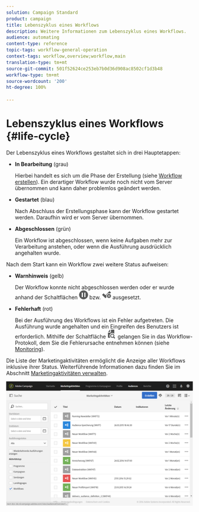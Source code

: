 ```yaml
---
solution: Campaign Standard
product: campaign
title: Lebenszyklus eines Workflows
description: Weitere Informationen zum Lebenszyklus eines Workflows.
audience: automating
content-type: reference
topic-tags: workflow-general-operation
context-tags: workflow,overview;workflow,main
translation-type: tm+mt
source-git-commit: 501f52624ce253eb7b0d36d908ac8502cf1d3b48
workflow-type: tm+mt
source-wordcount: '200'
ht-degree: 100%

---
```



# Lebenszyklus eines Workflows {#life-cycle}

Der Lebenszyklus eines Workflows gestaltet sich in drei Hauptetappen:

* **In Bearbeitung** (grau)

   Hierbei handelt es sich um die Phase der Erstellung (siehe [Workflow erstellen](../../automating/using/building-a-workflow.md#creating-a-workflow)). Ein derartiger Workflow wurde noch nicht vom Server übernommen und kann daher problemlos geändert werden.

* **Gestartet** (blau)

   Nach Abschluss der Erstellungsphase kann der Workflow gestartet werden. Daraufhin wird er vom Server übernommen.

* **Abgeschlossen** (grün)

   Ein Workflow ist abgeschlossen, wenn keine Aufgaben mehr zur Verarbeitung anstehen, oder wenn die Ausführung ausdrücklich angehalten wurde.

Nach dem Start kann ein Workflow zwei weitere Status aufweisen:

* **Warnhinweis** (gelb)

   Der Workflow konnte nicht abgeschlossen werden oder er wurde anhand der Schaltflächen ![](assets/pause_darkgrey-24px.png) bzw. ![](assets/check_pause_darkgrey-24px.png) ausgesetzt.

* **Fehlerhaft** (rot)

   Bei der Ausführung des Workflows ist ein Fehler aufgetreten. Die Ausführung wurde angehalten und ein Eingreifen des Benutzers ist erforderlich. Mithilfe der Schaltfläche ![](assets/printpreview_darkgrey-24px.png) gelangen Sie in das Workflow-Protokoll, dem Sie die Fehlerursache entnehmen können (siehe [Monitoring](../../automating/using/monitoring-workflow-execution.md)).

Die Liste der Marketingaktivitäten ermöglicht die Anzeige aller Workflows inklusive ihrer Status. Weiterführende Informationen dazu finden Sie im Abschnitt [Marketingaktivitäten verwalten](../../start/using/marketing-activities.md#about-marketing-activities).

![](assets/wkf_execution_3.png)
